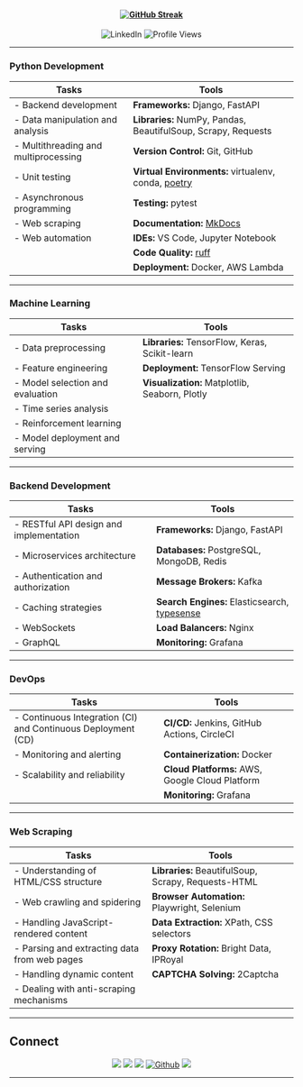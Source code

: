 
<h4 align="center"><a href="https://git.io/streak-stats"><img src="https://streak-stats.demolab.com?user=faisal-fida&theme=dark&hide_border=true" alt="GitHub Streak" /></a></h4>
<div align="center">
  <img src="https://img.shields.io/badge/-LinkedIn-0072b1?style=flat-square&logo=Linkedin&logoColor=white&link=https://www.linkedin.com/in/faisal-fida" alt="LinkedIn" />
  <img src="https://komarev.com/ghpvc/?username=faisal-fida" alt="Profile Views" />
</div>


---

### Python Development

| **Tasks** | **Tools** |
| --- | --- |
| - Backend development | **Frameworks:** Django, FastAPI |
| - Data manipulation and analysis | **Libraries:** NumPy, Pandas, BeautifulSoup, Scrapy, Requests |
| - Multithreading and multiprocessing | **Version Control:** Git, GitHub |
| - Unit testing | **Virtual Environments:** virtualenv, conda, [poetry](https://github.com/python-poetry/poetry) |
| - Asynchronous programming | **Testing:** pytest |
| - Web scraping | **Documentation:** [MkDocs](https://github.com/squidfunk/mkdocs-material) |
| - Web automation | **IDEs:** VS Code, Jupyter Notebook |
| | **Code Quality:** [ruff](https://github.com/astral-sh/ruff) |
| | **Deployment:** Docker, AWS Lambda |

---

### Machine Learning

| **Tasks** | **Tools** |
| --- | --- |
| - Data preprocessing | **Libraries:** TensorFlow, Keras, Scikit-learn |
| - Feature engineering | **Deployment:** TensorFlow Serving |
| - Model selection and evaluation | **Visualization:** Matplotlib, Seaborn, Plotly |
| - Time series analysis |  |
| - Reinforcement learning |  |
| - Model deployment and serving |  |

---

### Backend Development

| **Tasks** | **Tools** |
| --- | --- |
| - RESTful API design and implementation | **Frameworks:** Django, FastAPI |
| - Microservices architecture | **Databases:** PostgreSQL, MongoDB, Redis |
| - Authentication and authorization | **Message Brokers:** Kafka |
| - Caching strategies | **Search Engines:** Elasticsearch, [typesense](https://github.com/typesense/typesense) |
| - WebSockets | **Load Balancers:** Nginx |
| - GraphQL | **Monitoring:** Grafana |

---

### DevOps

| **Tasks** | **Tools** |
| --- | --- |
| - Continuous Integration (CI) and Continuous Deployment (CD) | **CI/CD:** Jenkins, GitHub Actions, CircleCI |
| - Monitoring and alerting | **Containerization:** Docker |
| - Scalability and reliability | **Cloud Platforms:** AWS, Google Cloud Platform |
| | **Monitoring:** Grafana |

---

### Web Scraping

| **Tasks** | **Tools** |
| --- | --- |
| - Understanding of HTML/CSS structure | **Libraries:** BeautifulSoup, Scrapy, Requests-HTML |
| - Web crawling and spidering | **Browser Automation:** Playwright, Selenium |
| - Handling JavaScript-rendered content | **Data Extraction:** XPath, CSS selectors |
| - Parsing and extracting data from web pages | **Proxy Rotation:** Bright Data, IPRoyal |
| - Handling dynamic content | **CAPTCHA Solving:** 2Captcha |
| - Dealing with anti-scraping mechanisms |  |

---


## Connect

<p align="center">
  <a href="https://www.linkedin.com/in/faisal-fida/"><img src="https://img.shields.io/badge/linkedin-%230077B5.svg?&style=for-the-badge&logo=linkedin&logoColor=white" /></a>
  <a href="https://medium.com/@faisal-fida"><img src="https://img.shields.io/badge/medium-%2312100E.svg?&style=for-the-badge&logo=medium&logoColor=white" /></a>
  <a href="https://www.instagram.com/faisalfida.4/"><img src="https://img.shields.io/badge/instagram-%23E4405F.svg?&style=for-the-badge&logo=instagram&logoColor=white" /></a>
  <a href="https://github.com/faisal-fida" target="_blank"><img alt="Github" src="https://img.shields.io/badge/GitHub-%2312100E.svg?&style=for-the-badge&logo=Github&logoColor=blue" /></a>
  <a href="https://www.facebook.com/faisal-fida.4"><img src="https://img.shields.io/badge/facebook-%231877F2.svg?&style=for-the-badge&logo=facebook&logoColor=white" /></a>
</p>

---
